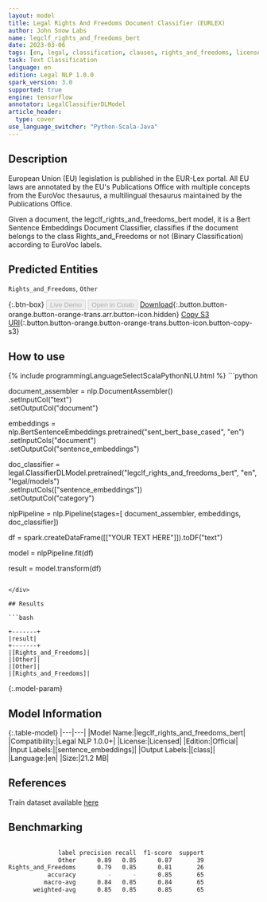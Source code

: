 ```yaml
---
layout: model
title: Legal Rights And Freedoms Document Classifier (EURLEX)
author: John Snow Labs
name: legclf_rights_and_freedoms_bert
date: 2023-03-06
tags: [en, legal, classification, clauses, rights_and_freedoms, licensed, tensorflow]
task: Text Classification
language: en
edition: Legal NLP 1.0.0
spark_version: 3.0
supported: true
engine: tensorflow
annotator: LegalClassifierDLModel
article_header:
  type: cover
use_language_switcher: "Python-Scala-Java"
---
```


## Description

European Union (EU) legislation is published in the EUR-Lex portal. All EU laws are annotated by the EU's Publications Office with multiple concepts from the EuroVoc thesaurus, a multilingual thesaurus maintained by the Publications Office.

Given a document, the legclf_rights_and_freedoms_bert model, it is a Bert Sentence Embeddings Document Classifier, classifies if the document belongs to the class Rights_and_Freedoms or not (Binary Classification) according to EuroVoc labels.

## Predicted Entities

`Rights_and_Freedoms`, `Other`

{:.btn-box}
<button class="button button-orange" disabled>Live Demo</button>
<button class="button button-orange" disabled>Open in Colab</button>
[Download](https://s3.amazonaws.com/auxdata.johnsnowlabs.com/legal/models/legclf_rights_and_freedoms_bert_en_1.0.0_3.0_1678111839271.zip){:.button.button-orange.button-orange-trans.arr.button-icon.hidden}
[Copy S3 URI](s3://auxdata.johnsnowlabs.com/legal/models/legclf_rights_and_freedoms_bert_en_1.0.0_3.0_1678111839271.zip){:.button.button-orange.button-orange-trans.button-icon.button-copy-s3}

## How to use



<div class="tabs-box" markdown="1">
{% include programmingLanguageSelectScalaPythonNLU.html %}
```python

document_assembler = nlp.DocumentAssembler()\
    .setInputCol("text")\
    .setOutputCol("document")

embeddings = nlp.BertSentenceEmbeddings.pretrained("sent_bert_base_cased", "en")\
    .setInputCols("document")\
    .setOutputCol("sentence_embeddings")

doc_classifier = legal.ClassifierDLModel.pretrained("legclf_rights_and_freedoms_bert", "en", "legal/models")\
    .setInputCols(["sentence_embeddings"])\
    .setOutputCol("category")

nlpPipeline = nlp.Pipeline(stages=[
    document_assembler, 
    embeddings,
    doc_classifier])

df = spark.createDataFrame([["YOUR TEXT HERE"]]).toDF("text")

model = nlpPipeline.fit(df)

result = model.transform(df)

```

</div>

## Results

```bash

+-------+
|result|
+-------+
|[Rights_and_Freedoms]|
|[Other]|
|[Other]|
|[Rights_and_Freedoms]|

```

{:.model-param}
## Model Information

{:.table-model}
|---|---|
|Model Name:|legclf_rights_and_freedoms_bert|
|Compatibility:|Legal NLP 1.0.0+|
|License:|Licensed|
|Edition:|Official|
|Input Labels:|[sentence_embeddings]|
|Output Labels:|[class]|
|Language:|en|
|Size:|21.2 MB|

## References

Train dataset available [here](https://huggingface.co/datasets/lex_glue)

## Benchmarking

```bash

              label precision recall  f1-score  support
              Other      0.89   0.85      0.87       39
Rights_and_Freedoms      0.79   0.85      0.81       26
           accuracy         -      -      0.85       65
          macro-avg      0.84   0.85      0.84       65
       weighted-avg      0.85   0.85      0.85       65
```